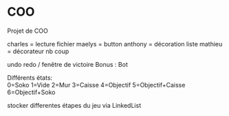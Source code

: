 # COO
Projet de COO 

charles = lecture fichier
maelys = button
anthony = décoration liste
mathieu = décorateur nb coup

undo redo / fenêtre de victoire
Bonus : Bot

Différents états:             
0=Soko
1=Vide
2=Mur
3=Caisse
4=Objectif
5=Objectif+Caisse
6=Objectif+Soko

stocker differentes étapes du jeu via LinkedList 
